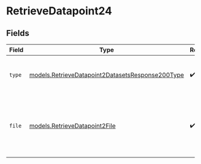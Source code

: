 # RetrieveDatapoint24


## Fields

| Field                                                                                                      | Type                                                                                                       | Required                                                                                                   | Description                                                                                                |
| ---------------------------------------------------------------------------------------------------------- | ---------------------------------------------------------------------------------------------------------- | ---------------------------------------------------------------------------------------------------------- | ---------------------------------------------------------------------------------------------------------- |
| `type`                                                                                                     | [models.RetrieveDatapoint2DatasetsResponse200Type](../models/retrievedatapoint2datasetsresponse200type.md) | :heavy_check_mark:                                                                                         | The type of the content part. Always `file`.                                                               |
| `file`                                                                                                     | [models.RetrieveDatapoint2File](../models/retrievedatapoint2file.md)                                       | :heavy_check_mark:                                                                                         | File data for the content part. Must contain either file_data or uri, but not both.                        |